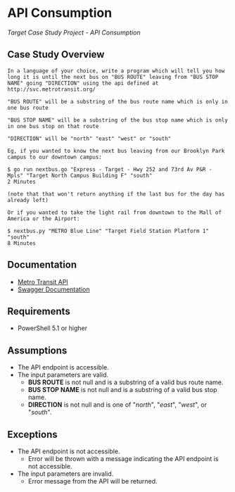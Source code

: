 # API Consumption

*Target Case Study Project - API Consumption*
<br>

## Case Study Overview

```
In a language of your choice, write a program which will tell you how long it is until the next bus on "BUS ROUTE" leaving from "BUS STOP NAME" going "DIRECTION" using the api defined at http://svc.metrotransit.org/ 

"BUS ROUTE" will be a substring of the bus route name which is only in one bus route 

"BUS STOP NAME" will be a substring of the bus stop name which is only in one bus stop on that route

"DIRECTION" will be "north" "east" "west" or "south"

Eg, if you wanted to know the next bus leaving from our Brooklyn Park campus to our downtown campus:

$ go run nextbus.go "Express - Target - Hwy 252 and 73rd Av P&R - Mpls" "Target North Campus Building F" "south"
2 Minutes

(note that that won't return anything if the last bus for the day has already left)

Or if you wanted to take the light rail from downtown to the Mall of America or the Airport:

$ nextbus.py "METRO Blue Line" "Target Field Station Platform 1" "south"
8 Minutes
```

## Documentation
- [Metro Transit API](http://svc.metrotransit.org/)
- [Swagger Documentation](https://svc.metrotransit.org/swagger/index.html)

## Requirements
- PowerShell 5.1 or higher

## Assumptions
- The API endpoint is accessible.
- The input parameters are valid.
    - **BUS ROUTE** is not null and is a substring of a valid bus route name.
    - **BUS STOP NAME** is not null and is a substring of a valid bus stop name.
    - **DIRECTION** is not null and is one of "*north*", "*east*", "*west*", or "*south*".

## Exceptions
 - The API endpoint is not accessible.
     - Error will be thrown with a message indicating the API endpoint is not accessible.
- The input parameters are invalid.
    - Error message from the API will be returned.

